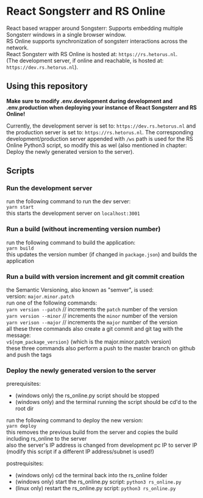 # React Songsterr and RS Online

React based wrapper around Songsterr: Supports embedding multiple Songsterr windows in a single browser window.  
RS Online supports synchronization of songsterr interactions across the network.  
React Songsterr with RS Online is hosted at: `https://rs.hetorus.nl`.  
(The development server, if online and reachable, is hosted at: `https://dev.rs.hetorus.nl`).

## Using this repository

**Make sure to modify .env.development during development and .env.production when deploying your instance of React Songsterr and RS Online!**

Currently, the development server is set to: `https://dev.rs.hetorus.nl` and the production server is set to: `https://rs.hetorus.nl`.
The corresponding development/production server appended with `/ws` path is used for the RS Online Python3 script, so modify this as wel (also mentioned in chapter: Deploy the newly generated version to the server).

## Scripts

### Run the development server

run the following command to run the dev server:  
`yarn start`  
this starts the development server on `localhost:3001`

### Run a build (without incrementing version number)

run the following command to build the application:  
`yarn build`  
this updates the version number (if changed in `package.json`) and builds the application

### Run a build with version increment and git commit creation

the Semantic Versioning, also known as "semver", is used:  
version: `major.minor.patch`  
run one of the following commands:  
`yarn version --patch` // increments the `patch` number of the version  
`yarn version --minor` // increments the `minor` number of the version  
`yarn verison --major` // increments the `major` number of the version  
all these three commands also create a git commit and git tag with the message:  
`v${npm_package_version}` (which is the major.minor.patch version)  
these three commands also perform a push to the master branch on github and push the tags

### Deploy the newly generated version to the server

prerequisites:

- (windows only) the rs_online.py script should be stopped
- (windows only) and the terminal running the script should be cd'd to the root dir

run the following command to deploy the new version:  
`yarn deploy`  
this removes the previous build from the server and copies the build including rs_online to the server  
also the server's IP address is changed from development pc IP to server IP  
(modify this script if a different IP address/subnet is used!)

postrequisites:

- (windows only) cd the terminal back into the rs_online folder
- (windows only) start the rs_online.py script: `python3 rs_online.py`
- (linux only) restart the rs_online.py script: `python3 rs_online.py`
